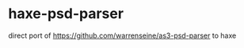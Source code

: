 haxe-psd-parser
===============

direct port of https://github.com/warrenseine/as3-psd-parser to haxe
